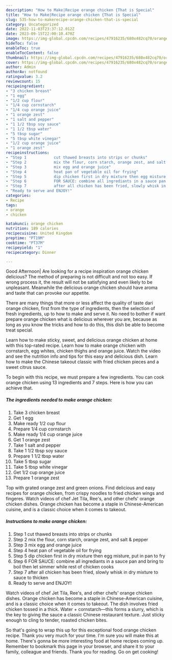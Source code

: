```yaml
---
description: "How to Make|Recipe orange chicken {That is Special"
title: "How to Make|Recipe orange chicken {That is Special"
slug: 535-how-to-makerecipe-orange-chicken-that-is-special
category: Uncategorized
date: 2022-11-03T23:37:12.012Z
date: 2023-09-15T22:00:10.470Z
image: https://img-global.cpcdn.com/recipes/47916235/680x482cq70/orange-chicken-recipe-main-photo.jpg
hideToc: false
enableToc: true
enableTocContent: false
thumbnail: https://img-global.cpcdn.com/recipes/47916235/680x482cq70/orange-chicken-recipe-main-photo.jpg
cover: https://img-global.cpcdn.com/recipes/47916235/680x482cq70/orange-chicken-recipe-main-photo.jpg
author: Admin
authorAv: notfound
ratingvalue: 3.2
reviewcount: 15
recipeingredient:
- "3 chicken breast"
- "1 egg"
- "1/2 cup flour"
- "1/4 cup cornstarch"
- "1/4 cup orange juice"
- "1 orange zest"
- "1 salt and pepper"
- "1 1/2 tbsp soy sauce"
- "1 1/2 tbsp water"
- "5 tbsp sugar"
- "5 tbsp white vinegar"
- "1/2 cup orange juice"
- "1 orange zest"
recipeinstructions:
- "Step 1            cut thawed breasts into strips or chunks"
- "Step 2            mix the flour, corn starch, orange zest, and salt &amp; pepper"
- "Step 3            mix egg and orange juice"
- "Step 4            heat pan of vegetable oil for frying"
- "Step 5            dip chicken first in dry mixture then egg misture, put in pan to fry"
- "Step 6            FOR SAUCE: combine all ingrediants in a sauce pan and bring to boil then let simmer while rest of chicken cooks"
- "Step 7            after all chicken has been fried, slowly whisk in dry mixture to sauce to thicken"
- "Ready to serve and ENJOY!"
categories:
- Recipe
tags:
- orange
- chicken

katakunci: orange chicken 
nutrition: 189 calories
recipecuisine: United Kingdom
preptime: "PT19M"
cooktime: "PT37M"
recipeyield: "1"
recipecategory: Dinner

---
```



Good Afternoon| Are looking for a recipe inspiration orange chicken delicious? The method of preparing is not difficult and not too easy. If wrong process it, the result will not be satisfying and even likely to be unpleasant. Meanwhile the delicious orange chicken should have aroma and taste that can provoke our appetite.






There are many things that more or less affect the quality of taste dari orange chicken, first from the type of ingredients, then the selection of fresh ingredients, up to how to make and serve it. No need to bother if want prepare orange chicken what is delicious wherever you are, because as long as you know the tricks and how to do this, this dish be able to become treat special.


Learn how to make sticky, sweet, and delicious orange chicken at home with this top-rated recipe. Learn how to make orange chicken with cornstarch, egg whites, chicken thighs and orange juice. Watch the video and see the nutrition info and tips for this easy and delicious dish. Learn how to make the Chinese takeout classic with fried chicken pieces and a sweet citrus sauce.


To begin with this recipe, we must prepare a few ingredients. You can cook orange chicken using 13 ingredients and 7 steps. Here is how you can achieve that.

<!--inarticleads1-->

##### The ingredients needed to make orange chicken:

1. Take 3 chicken breast
1. Get 1 egg
1. Make ready 1/2 cup flour
1. Prepare 1/4 cup cornstarch
1. Make ready 1/4 cup orange juice
1. Get 1 orange zest
1. Take 1 salt and pepper
1. Take 1 1/2 tbsp soy sauce
1. Prepare 1 1/2 tbsp water
1. Take 5 tbsp sugar
1. Take 5 tbsp white vinegar
1. Get 1/2 cup orange juice
1. Prepare 1 orange zest


Top with grated orange zest and green onions. Find delicious and easy recipes for orange chicken, from crispy noodles to fried chicken wings and fingeres. Watch videos of chef Jet Tila, Ree&#39;s, and other chefs&#39; orange chicken dishes. Orange chicken has become a staple in Chinese-American cuisine, and is a classic choice when it comes to takeout. 

<!--inarticleads2-->

##### Instructions to make orange chicken:

1. Step 1            cut thawed breasts into strips or chunks
1. Step 2            mix the flour, corn starch, orange zest, and salt &amp; pepper
1. Step 3            mix egg and orange juice
1. Step 4            heat pan of vegetable oil for frying
1. Step 5            dip chicken first in dry mixture then egg misture, put in pan to fry
1. Step 6            FOR SAUCE: combine all ingrediants in a sauce pan and bring to boil then let simmer while rest of chicken cooks
1. Step 7            after all chicken has been fried, slowly whisk in dry mixture to sauce to thicken
1. Ready to serve and ENJOY!

Watch videos of chef Jet Tila, Ree&#39;s, and other chefs&#39; orange chicken dishes. Orange chicken has become a staple in Chinese-American cuisine, and is a classic choice when it comes to takeout. The dish involves fried chicken tossed in a thick. Water + cornstarch—this forms a slurry, which is the key to giving the sauce a classic Chinese restaurant texture. Just sticky enough to cling to tender, roasted chicken bites. 

So that's going to wrap this up for this exceptional food orange chicken recipe. Thank you very much for your time. I'm sure you will make this at home. There's gonna be more interesting food at home recipes coming up. Remember to bookmark this page in your browser, and share it to your family, colleague and friends. Thank you for reading. Go on get cooking!
